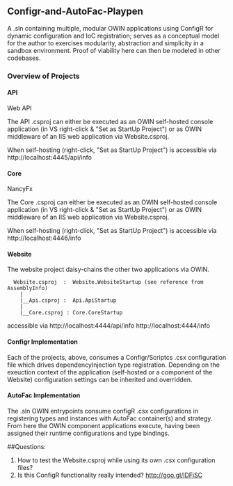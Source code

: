 ## Configr-and-AutoFac-Playpen

A .sln containing multiple, modular OWIN applications using ConfigR for dynamic configuration and IoC registration; serves as a conceptual model for the author to exercises modularity, abstraction and simplicity in a sandbox environment.
Proof of viability here can then be modeled in other codebases.

### Overview of Projects
#### API
  Web API 
  
  The API .csproj can either be executed as an OWIN self-hosted console application (in VS right-click & "Set as StartUp Project") or
  as OWIN middleware of an IIS web application via Website.csproj.
  
  When self-hosting (right-click, "Set as StartUp Project") is accessible via http://localhost:4445/api/info

#### Core
  NancyFx
  
  The Core .csproj can either be executed as an OWIN self-hosted console application (in VS right-click & "Set as StartUp Project") or
  as OWIN middleware of an IIS web application via Website.csproj.
  
  When self-hosting (right-click, "Set as StartUp Project") is accessible via http://localhost:4446/info

#### Website
  The website project daisy-chains the other two applications via OWIN.
  
      Website.csproj  :  Website.WebsiteStartup (see reference from AssemblyInfo)
        | 
        |__Api.csproj :  Api.ApiStartup 
        | 
        |__Core.csproj : Core.CoreStartup
        
  accessible via http://localhost:4444/api/info
                 http://localhost:4444/info
               
#### Configr Implementation
  Each of the projects, above, consumes a Configr/Scriptcs .csx configuration file which drives dependencyInjection type registration. Depending on the exeuction context of the application (self-hosted or a component of the Website) configuration settings can be inherited and overridden.
  
#### AutoFac Implementation
The .sln OWIN entrypoints consume configR .csx configurations in registering types and instances with AutoFac container(s) and strategy. From here the OWIN component applications execute, having been assigned their runtime configurations and type bindings.

            
##Questions: 
1. How to test the Website.csproj while using its own .csx configuration files?
2. Is this ConfigR functionality really intended? http://goo.gl/lDFiSC
           
           

